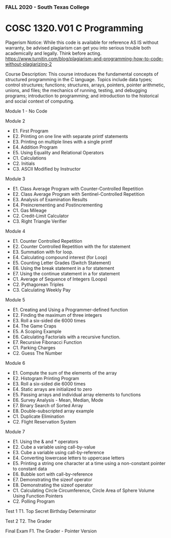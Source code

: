 ### FALL 2020 - South Texas College
# COSC 1320.V01 C Programming

Plagerism Notice: While this code is available for reference AS IS without warranty, be advised plagiarism can get you into serious trouble both academically and legally.  Think before acting. https://www.turnitin.com/blog/plagiarism-and-programming-how-to-code-without-plagiarizing-2

Course Description: This course introduces the fundamental concepts of structured programming in the C language. Topics include data types; control structures; functions; structures, arrays, pointers, pointer arithmetic, unions, and files; the mechanics of running, testing, and debugging programs; introduction to programming; and introduction to the historical and social context of computing.


Module 1 - No Code

Module 2
- E1. First Program
- E2. Printing on one line with separate printf statements
- E3. Printing on multiple lines with a single printf
- E4. Addition Program
- E5. Using Equality and Relational Operators
- C1. Calculations
- C2. Initials
- C3. ASCII Modified by Instructor


Module 3 
- E1. Class Average Program with Counter-Controlled Repetition
- E2. Class Average Program with Sentinel-Controlled Repetition 
- E3. Analysis of Examination Results
- E4. Preincrementing and Postincrementing 
- C1. Gas Mileage
- C2. Credit-Limit Calculator
- C3. Right Triangle Verifier


Module 4 
- E1. Counter Controlled Repetition
- E2. Counter Controlled Repetition with the for statement
- E3. Summation with for loop.
- E4. Calculating compound interest (for Loop)
- E5. Counting Letter Grades (Switch Statement)
- E6. Using the break statement in a for statement
- E7. Using the continue statement in a for statement 
- C1. Average of Sequence of Integers (Loops)
- C2. Pythagorean Triples
- C3. Calculating Weekly Pay


Module 5 
- E1. Creating and Using a Programmer-defined function
- E2. Finding the maximum of three integers
- E3. Roll a six-sided die 6000 times 
- E4. The Game Craps
- E5. A Scoping Example
- E6. Calculating Factorials with a recursive function.
- E7. Recursive Fibonacci Function
- C1. Parking Charges
- C2. Guess The Number


Module 6 
- E1. Compute the sum of the elements of the array
- E2. Histogram Printing Program
- E3. Roll a six-sided die 6000 times
- E4. Static arrays are initialized to zero
- E5. Passing arrays and individual array elements to functions
- E6. Survey Analysis - Mean, Median, Mode
- E7. Binary Search of Sorted Array
- E8. Double-subscripted array example
- C1. Duplicate Elimination
- C2. Flight Reservation System

Module 7 
- E1. Using the & and * operators 
- E2. Cube a variable using call-by-value
- E3. Cube a variable using call-by-reference
- E4. Converting lowercase letters to uppercase letters
- E5. Printing a string one character at a time using a non-constant pointer to constant data
- E6. Bubble sort with call-by-reference
- E7. Demonstrating the sizeof operator
- E8. Demonstrating the sizeof operator
- C1. Calculating Circle Circumference, Circle Area of Sphere Volume Using Function Pointers
- C2. Polling Program

Test 1
T1. Top Secret Birthday Determinator

Test 2
T2. The Grader

Final Exam 
F1. The Grader - Pointer Version
